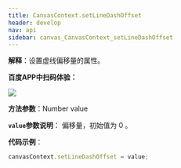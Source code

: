 ```yaml
---
title: CanvasContext.setLineDashOffset
header: develop
nav: api
sidebar: canvas_CanvasContext_setLineDashOffset
---
```


 

**解释**：设置虚线偏移量的属性。

**百度APP中扫码体验：**

<img src="https://b.bdstatic.com/miniapp/assets/images/doc_demo/pages_createCanvasContext.png"  class="demo-qrcode-image" />

**方法参数**：Number value

**`value`参数说明**： 偏移量，初始值为 0 。 

**代码示例**：

```js
canvasContext.setLineDashOffset = value;
```

